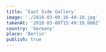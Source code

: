 ```yaml
---
title: 'East Side Gallery'
image: './2018-03-09_16-49-10.jpg'
takenAt: '2018-03-09T15:49:10.000Z'
country: 'Germany'
place: 'Berlin'
publish: true
---
```

